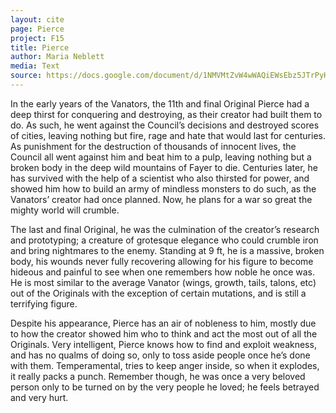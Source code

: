 ```yaml
---
layout: cite
page: Pierce
project: F15
title: Pierce
author: Maria Neblett
media: Text
source: https://docs.google.com/document/d/1NMVMtZvW4wWAQiEWsEbz5JTrPyHgKU9KS8RNLc1lGoE/edit?usp=sharing
---
```

In the early years of the Vanators, the 11th and final Original Pierce had a deep thirst for conquering and destroying, as their creator had built them to do. As such, he went against the Council’s decisions and destroyed scores of cities, leaving nothing but fire, rage and hate that would last for centuries. As punishment for the destruction of thousands of innocent lives, the Council all went against him and beat him to a pulp, leaving nothing but a broken body in the deep wild mountains of Fayer to die. Centuries later, he has survived with the help of a scientist who also thirsted for power, and showed him how to build an army of mindless monsters to do such, as the Vanators’ creator had once planned. Now, he plans for a war so great the mighty world will crumble.

The last and final Original, he was the culmination of the creator’s research and prototyping; a creature of grotesque elegance who could crumble iron and bring nightmares to the enemy. Standing at 9 ft, he is a massive, broken body, his wounds never fully recovering allowing for his figure to become hideous and painful to see when one remembers how noble he once was. He is most similar to the average Vanator (wings, growth, tails, talons, etc) out of the Originals with the exception of certain mutations, and is still a terrifying figure.

Despite his appearance, Pierce has an air of nobleness to him, mostly due to how the creator showed him who to think and act the most out of all the Originals. Very intelligent, Pierce knows how to find and exploit weakness, and has no qualms of doing so, only to toss aside people once he’s done with them. Temperamental, tries to keep anger inside, so when it explodes, it really packs a punch. Remember though, he was once a very beloved person only to be turned on by the very people he loved; he feels betrayed and very hurt.
